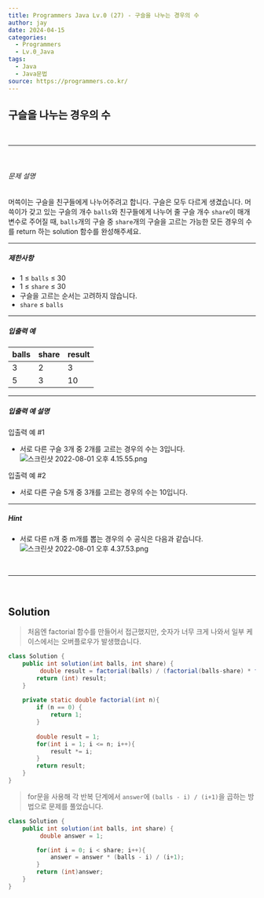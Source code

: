 ```yaml
---
title: Programmers Java Lv.0 (27) - 구슬을 나누는 경우의 수
author: jay
date: 2024-04-15
categories:
  - Programmers
  - Lv.0_Java
tags:
  - Java
  - Java문법
source: https://programmers.co.kr/
---
```

## **구슬을 나누는 경우의 수**

<br />

---

<br/>

###### 문제 설명

머쓱이는 구슬을 친구들에게 나누어주려고 합니다. 구슬은 모두 다르게 생겼습니다. 머쓱이가 갖고 있는 구슬의 개수 `balls`와 친구들에게 나누어 줄 구슬 개수 `share`이 매개변수로 주어질 때, `balls`개의 구슬 중 `share`개의 구슬을 고르는 가능한 모든 경우의 수를 return 하는 solution 함수를 완성해주세요.

---

##### 제한사항

- 1 ≤ `balls` ≤ 30
- 1 ≤ `share` ≤ 30
- 구슬을 고르는 순서는 고려하지 않습니다.
- `share` ≤ `balls`

---

##### 입출력 예

|balls|share|result|
|---|---|---|
|3|2|3|
|5|3|10|

---

##### 입출력 예 설명

입출력 예 #1

- 서로 다른 구슬 3개 중 2개를 고르는 경우의 수는 3입니다. ![스크린샷 2022-08-01 오후 4.15.55.png](https://grepp-programmers.s3.ap-northeast-2.amazonaws.com/files/production/668adf7a-38b1-4112-bbc5-4fab429168c9/%E1%84%89%E1%85%B3%E1%84%8F%E1%85%B3%E1%84%85%E1%85%B5%E1%86%AB%E1%84%89%E1%85%A3%E1%86%BA%202022-08-01%20%E1%84%8B%E1%85%A9%E1%84%92%E1%85%AE%204.15.55.png)

입출력 예 #2

- 서로 다른 구슬 5개 중 3개를 고르는 경우의 수는 10입니다.

---

##### Hint

- 서로 다른 n개 중 m개를 뽑는 경우의 수 공식은 다음과 같습니다. ![스크린샷 2022-08-01 오후 4.37.53.png](https://grepp-programmers.s3.ap-northeast-2.amazonaws.com/files/production/54c8b2b9-f88c-4a09-8956-7560ff7ea918/%E1%84%89%E1%85%B3%E1%84%8F%E1%85%B3%E1%84%85%E1%85%B5%E1%86%AB%E1%84%89%E1%85%A3%E1%86%BA%202022-08-01%20%E1%84%8B%E1%85%A9%E1%84%92%E1%85%AE%204.37.53.png)


<br />

---

<br/>

## **Solution**

> 처음엔 factorial 함수를 만들어서 접근했지만, 숫자가 너무 크게 나와서 일부 케이스에서는 오버플로우가 발생했습니다. 

```java
class Solution {
    public int solution(int balls, int share) {
		 double result = factorial(balls) / (factorial(balls-share) * factorial(share));
        return (int) result;
    }
    
    private static double factorial(int n){
        if (n == 0) {
            return 1;
        }
        
        double result = 1;
        for(int i = 1; i <= n; i++){
            result *= i;
        }
        return result;
    }
}
```

> for문을 사용해 각 반복 단계에서 `answer`에 `(balls - i) / (i+1)`을 곱하는 방법으로 문제를 풀었습니다.

```java
class Solution {
    public int solution(int balls, int share) {
         double answer = 1;

        for(int i = 0; i < share; i++){
            answer = answer * (balls - i) / (i+1);
        }
        return (int)answer;
    }
}
```